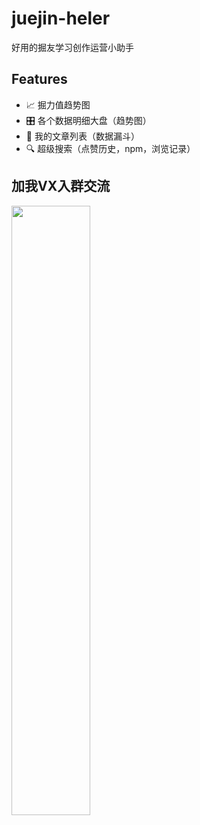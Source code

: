# juejin-heler

好用的掘友学习创作运营小助手

## Features

- 📈 掘力值趋势图
- 🎛 各个数据明细大盘（趋势图）
- 📃 我的文章列表（数据漏斗）
- 🔍 超级搜索（点赞历史，npm，浏览记录）


## 加我VX入群交流
<img src="https://img01.yzcdn.cn/upload_files/2022/11/17/Fu-vmW4Yirglm_Z6YA9-3mrjcPXH.jpg" width="50%">

